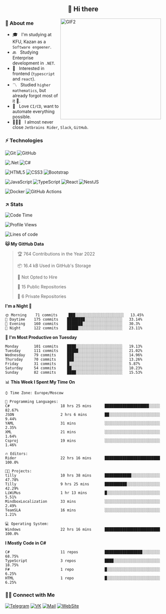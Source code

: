 <h2 align="center">👋 Hi there</h1>
<img align="right" alt="GIF2" src="https://user-images.githubusercontent.com/77479370/183249372-b46e9216-d622-4f3a-ad67-84b1a2c3049c.gif" width="325"/>


<h3>🧐 About me</h3>

- 🎓 &nbsp; I'm studying at KFU, Kazan as a `Software engeener`.
- 🔙 &nbsp; Studying Enterprise development in `.NET`.
- 💠 &nbsp; Interested in frontend (`typescript` and `react`).
- 〽️ &nbsp; Studied `higher mathematics`, but already forgot most of it 🤪.
- 💚 &nbsp; Love `CI/CD`, want to automate everything possible.
- 👨🏻‍💻 &nbsp; I almost never close `Jetbrains Rider`, `Slack`, `GitHub`. 


<h3>⚡ Technologies</h3>

![Git](https://img.shields.io/badge/git-%23F05033.svg?style=for-the-badge&logo=git&logoColor=white)
![GitHub](https://img.shields.io/badge/GitHub-100000?style=for-the-badge&logo=github&logoColor=white)

![.Net](https://img.shields.io/badge/.NET-5C2D91?style=for-the-badge&logo=.net&logoColor=white)
![C#](https://img.shields.io/badge/c%23-%23239120.svg?style=for-the-badge&logo=c-sharp&logoColor=white)

![HTML5](https://img.shields.io/badge/html5-%23E34F26.svg?style=for-the-badge&logo=html5&logoColor=white)
![CSS3](https://img.shields.io/badge/css3-%231572B6.svg?style=for-the-badge&logo=css3&logoColor=white)
![Bootstrap](https://img.shields.io/badge/Bootstrap-563D7C?style=for-the-badge&logo=bootstrap&logoColor=white)

![JavaScript](https://img.shields.io/badge/javascript-%23323330.svg?style=for-the-badge&logo=javascript&logoColor=%23F7DF1E)
![TypeScript](https://img.shields.io/badge/typescript-%23007ACC.svg?style=for-the-badge&logo=typescript&logoColor=white)
![React](https://img.shields.io/badge/react-%2320232a.svg?style=for-the-badge&logo=react&logoColor=%2361DAFB)
![NestJS](https://img.shields.io/badge/nestjs-E0234E?style=for-the-badge&logo=nestjs&logoColor=white)

![Docker](https://img.shields.io/badge/docker-%230db7ed.svg?style=for-the-badge&logo=docker&logoColor=white)
![GitHub Actions](https://img.shields.io/badge/github%20actions-%232671E5.svg?style=for-the-badge&logo=githubactions&logoColor=white)


<h3>↗️ Stats</h3>


<!--START_SECTION:waka-->
![Code Time](http://img.shields.io/badge/Code%20Time-344%20hrs%2019%20mins-blue)

![Profile Views](http://img.shields.io/badge/Profile%20Views-6-blue)

![Lines of code](https://img.shields.io/badge/From%20Hello%20World%20I%27ve%20Written-449%20Thousand%20lines%20of%20code-blue)

**🐱 My GitHub Data** 

> 🏆 764 Contributions in the Year 2022
 > 
> 📦 16.4 kB Used in GitHub's Storage 
 > 
> 🚫 Not Opted to Hire
 > 
> 📜 15 Public Repositories 
 > 
> 🔑 6 Private Repositories  
 > 
**I'm a Night 🦉** 

```text
🌞 Morning    71 commits     ███░░░░░░░░░░░░░░░░░░░░░░   13.45% 
🌆 Daytime    175 commits    ████████░░░░░░░░░░░░░░░░░   33.14% 
🌃 Evening    160 commits    ███████░░░░░░░░░░░░░░░░░░   30.3% 
🌙 Night      122 commits    █████░░░░░░░░░░░░░░░░░░░░   23.11%

```
📅 **I'm Most Productive on Tuesday** 

```text
Monday       101 commits    ████░░░░░░░░░░░░░░░░░░░░░   19.13% 
Tuesday      111 commits    █████░░░░░░░░░░░░░░░░░░░░   21.02% 
Wednesday    79 commits     ███░░░░░░░░░░░░░░░░░░░░░░   14.96% 
Thursday     70 commits     ███░░░░░░░░░░░░░░░░░░░░░░   13.26% 
Friday       31 commits     █░░░░░░░░░░░░░░░░░░░░░░░░   5.87% 
Saturday     54 commits     ██░░░░░░░░░░░░░░░░░░░░░░░   10.23% 
Sunday       82 commits     ████░░░░░░░░░░░░░░░░░░░░░   15.53%

```


📊 **This Week I Spent My Time On** 

```text
⌚︎ Time Zone: Europe/Moscow

💬 Programming Languages: 
C#                       18 hrs 25 mins      ████████████████████░░░░░   82.67% 
JSON                     2 hrs 6 mins        ██░░░░░░░░░░░░░░░░░░░░░░░   9.44% 
YAML                     31 mins             ░░░░░░░░░░░░░░░░░░░░░░░░░   2.35% 
XML                      21 mins             ░░░░░░░░░░░░░░░░░░░░░░░░░   1.64% 
Csproj                   19 mins             ░░░░░░░░░░░░░░░░░░░░░░░░░   1.46%

🔥 Editors: 
Rider                    22 hrs 16 mins      █████████████████████████   100.0%

🐱‍💻 Projects: 
tilly                    10 hrs 38 mins      ████████████░░░░░░░░░░░░░   47.78% 
Tilly                    9 hrs 25 mins       ██████████░░░░░░░░░░░░░░░   42.29% 
LiWiMus                  1 hr 13 mins        █░░░░░░░░░░░░░░░░░░░░░░░░   5.51% 
MindboxLocalization      33 mins             ░░░░░░░░░░░░░░░░░░░░░░░░░   2.49% 
TeamSLA                  16 mins             ░░░░░░░░░░░░░░░░░░░░░░░░░   1.21%

💻 Operating System: 
Windows                  22 hrs 16 mins      █████████████████████████   100.0%

```

**I Mostly Code in C#** 

```text
C#                       11 repos            █████████████████░░░░░░░░   68.75% 
TypeScript               3 repos             ████░░░░░░░░░░░░░░░░░░░░░   18.75% 
F#                       1 repo              █░░░░░░░░░░░░░░░░░░░░░░░░   6.25% 
HTML                     1 repo              █░░░░░░░░░░░░░░░░░░░░░░░░   6.25%

```



<!--END_SECTION:waka-->


<h3> 🤝🏻 Connect with Me </h3>

[![Telegram](https://img.shields.io/badge/Telegram-2CA5E0?style=for-the-badge&logo=telegram&logoColor=white)](https://t.me/ASLipatov)
[![VK](https://img.shields.io/badge/вконтакте-%232E87FB.svg?&style=for-the-badge&logo=vk&logoColor=white)](https://vk.com/lipatov.alexander)
[![Mail](https://img.shields.io/badge/Email-red?&style=for-the-badge&logo=Mail.Ru)](mailto:lipatov.work@bk.ru)
[![WebSite](https://img.shields.io/badge/-lipatovalexander.github.io-green?style=for-the-badge)](https://lipatovalexander.github.io)
